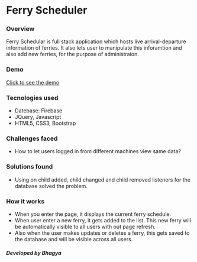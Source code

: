# Ferry Scheduler

### Overview
Ferry Schedular is full stack application which hosts live arrival-departure information of ferries. It also lets user to manipulate this inforamtion and also add new ferries, for the purpose of administraion. 

### Demo
[Click to see the demo](https://fierce-hollows-12042.herokuapp.com)

### Tecnologies used
* Datebase: Firebase
* JQuery, Javascript
* HTML5, CSS3, Bootstrap

### Challenges faced
* How to let users logged in from different machines view same data?
 
### Solutions found
* Using on child added, child changed and child removed  listeners for the database solved the problem.

### How it works
* When you enter the page, it displays the current ferry schedule.
* When user enter a new ferry, it gets added to the list. This new ferry will be automatically visible to all users with out page refresh.
* Also when the user makes updates or deletes a ferry, this gets saved to the database and will be visible across all users.


##### Developed by Bhagya

